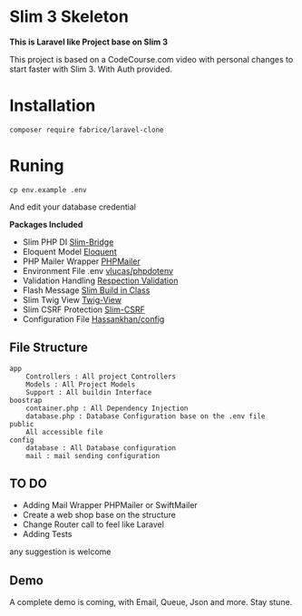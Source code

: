 # Slim 3 Skeleton 
**This is Laravel like Project base on Slim 3**

This project is based on a CodeCourse.com video with personal changes to start faster with Slim 3.
With Auth provided.

# Installation 
    composer require fabrice/laravel-clone
# Runing
    cp env.example .env
And edit your database credential
   
**Packages Included**
- Slim PHP DI  [Slim-Bridge](https://github.com/PHP-DI/Slim-Bridge)
- Eloquent Model  [Eloquent](https://github.com/illuminate/database)
- PHP Mailer Wrapper  [PHPMailer](https://github.com/PHPMailer/PHPMailer)
- Environment File .env [vlucas/phpdotenv](https://github.com/vlucas/phpdotenv)
- Validation Handling [Respection Validation](https://github.com/Respect/Validation)
- Flash Message [Slim Build in Class](https://github.com/slimphp/Slim-Flash)
- Slim Twig View [Twig-View](https://github.com/slimphp/Twig-View)
- Slim CSRF Protection [Slim-CSRF](https://github.com/slimphp/Slim-Csrf)
- Configuration File [Hassankhan/config](https://github.com/hassankhan/config)

## File Structure
    app
        Controllers : All project Controllers
        Models : All Project Models
        Support : All buildin Interface
    boostrap
        container.php : All Dependency Injection
        database.php : Database Configuration base on the .env file
    public
        All accessible file
    config
        database : All Database configuration
        mail : mail sending configuration
   
## TO DO
- Adding Mail Wrapper PHPMailer or SwiftMailer
- Create a web shop base on the structure
- Change Router call to feel like Laravel
- Adding Tests

any suggestion is welcome

## Demo
A complete demo is coming, with Email, Queue, Json and more.
Stay stune.
